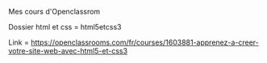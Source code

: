 Mes cours d'Openclassrom

Dossier html et css = html5etcss3

Link = https://openclassrooms.com/fr/courses/1603881-apprenez-a-creer-votre-site-web-avec-html5-et-css3
